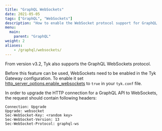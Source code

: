 ```yaml
---
title: "GraphQL WebSockets"
date: 2021-05-05
tags: ["GraphQL", "WebSockets"]
description: "How to enable the WebSocket protocol support for GraphQL APIs in Tyk v3.2"
menu:
  main:
    parent: "GraphQL"
weight: 2
aliases:
    - /graphql/websockets/
---
```


From version v3.2, Tyk also supports the GraphQL WebSockets protocol.

Before this feature can be used, WebSockets need to be enabled in the Tyk Gateway configuration. To enable it set [http_server_options.enable_websockets](/tyk-oss-gateway/configuration/#http_server_optionsenable_websockets) to `true` in your `tyk.conf` file.

In order to upgrade the HTTP connection for a GraphQL API to WebSockets, the request should contain following headers:

```
Connection: Upgrade
Upgrade: websocket
Sec-WebSocket-Key: <random key>
Sec-WebSocket-Version: 13
Sec-WebSocket-Protocol: graphql-ws
```